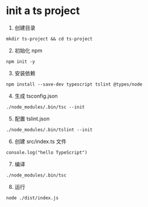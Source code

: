 # init a ts project

1. 创建目录

`mkdir ts-project && cd ts-project`

2. 初始化 npm

`npm init -y`

3. 安装依赖

`npm install --save-dev typescript tslint @types/node`

4. 生成 tsconfig.json

`./node_modules/.bin/tsc --init`

5. 配置 tslint.json

`./node_modules/.bin/tslint --init`

6. 创建 src/index.ts 文件

`console.log("hello TypeScript")`

7. 编译

`./node_modules/.bin/tsc`

8. 运行

`node ./dist/index.js`
